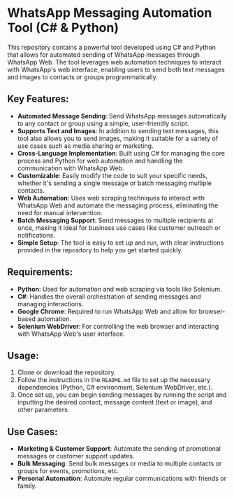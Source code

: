 # WhatsApp Messaging Automation Tool (C# & Python)

This repository contains a powerful tool developed using C# and Python that allows for automated sending of WhatsApp messages through WhatsApp Web. The tool leverages web automation techniques to interact with WhatsApp's web interface, enabling users to send both text messages and images to contacts or groups programmatically.

## Key Features:
- **Automated Message Sending**: Send WhatsApp messages automatically to any contact or group using a simple, user-friendly script.
- **Supports Text and Images**: In addition to sending text messages, this tool also allows you to send images, making it suitable for a variety of use cases such as media sharing or marketing.
- **Cross-Language Implementation**: Built using C# for managing the core process and Python for web automation and handling the communication with WhatsApp Web.
- **Customizable**: Easily modify the code to suit your specific needs, whether it's sending a single message or batch messaging multiple contacts.
- **Web Automation**: Uses web scraping techniques to interact with WhatsApp Web and automate the messaging process, eliminating the need for manual intervention.
- **Batch Messaging Support**: Send messages to multiple recipients at once, making it ideal for business use cases like customer outreach or notifications.
- **Simple Setup**: The tool is easy to set up and run, with clear instructions provided in the repository to help you get started quickly.

## Requirements:
- **Python**: Used for automation and web scraping via tools like Selenium.
- **C#**: Handles the overall orchestration of sending messages and managing interactions.
- **Google Chrome**: Required to run WhatsApp Web and allow for browser-based automation.
- **Selenium WebDriver**: For controlling the web browser and interacting with WhatsApp Web's user interface.

## Usage:
1. Clone or download the repository.
2. Follow the instructions in the `README.md` file to set up the necessary dependencies (Python, C# environment, Selenium WebDriver, etc.).
3. Once set up, you can begin sending messages by running the script and inputting the desired contact, message content (text or image), and other parameters.

## Use Cases:
- **Marketing & Customer Support**: Automate the sending of promotional messages or customer support updates.
- **Bulk Messaging**: Send bulk messages or media to multiple contacts or groups for events, promotions, etc.
- **Personal Automation**: Automate regular communications with friends or family.
